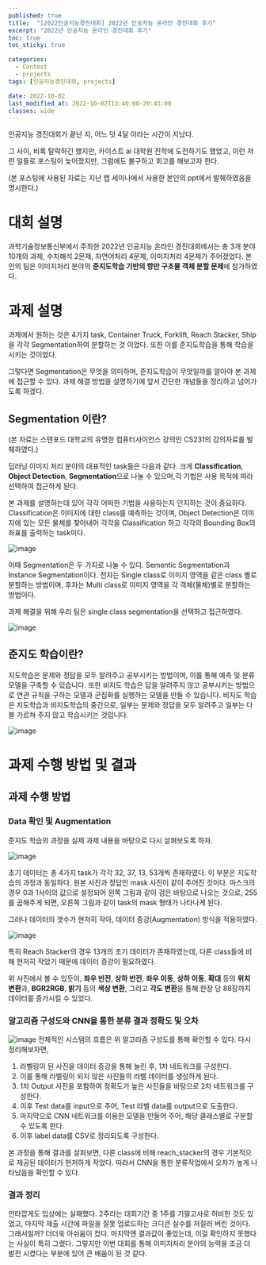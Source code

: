 ```yaml
---
published: true
title:  "[2022인공지능경진대회] 2022년 인공지능 온라인 경진대회 후기"
excerpt: "2022년 인공지능 온라인 경진대회 후기"
toc: true
toc_sticky: true

categories:
  - Contest
  - projects
tags: [인공지능경진대회, projects]

date: 2022-10-02
last_modified_at: 2022-10-02T13:40:00-20:45:00
classes: wide
---
```


 인공지능 경진대회가 끝난 지, 어느 덧 4달 이라는 시간이 지났다.

 그 사이, 비록 탈락하긴 했지만, 카이스트 ai 대학원 진학에 도전하기도 했었고, 이런 저런 일들로 포스팅이 늦어졌지만, 그럼에도 불구하고 회고를 해보고자 한다.

(본 포스팅에 사용된 자료는 지난 랩 세미나에서 사용한 본인의 ppt에서 발췌하였음을 명시한다.)

# 대회 설명

과학기술정보통신부에서 주최한 2022년 인공지능 온라인 경진대회에서는 총 3개 분야 10개의 과제, 수치해석 2문제, 자연어처리 4문제, 이미지처리 4문제가 주어졌었다.
본인의 팀은 이미지처리 분야의 **준지도학습 기반의 항만 구조물 객체 분할 문제**에 참가하였다.

# 과제 설명

과제에서 원하는 것은 4가지 task, Container Truck, Forklift, Reach Stacker, Ship 을 각각 Segmentation하여 분할하는 것 이었다.
또한 이를 준지도학습을 통해 학습을 시키는 것이었다.

그렇다면 Segmentation은 무엇을 의미하며, 준지도학습이 무엇일까를 알아야 본 과제에 접근할 수 있다.
과제 해결 방법을 설명하기에 앞서 간단한 개념들을 정리하고 넘어가도록 하겠다.

## Segmentation 이란?

(본 자료는 스탠포드 대학교의 유명한 컴퓨터사이언스 강의인 CS231의 강의자료를 발췌하였다.)

딥러닝 이미지 처리 분야의 대표적인 task들은 다음과 같다.
크게 **Classification**, **Object Detection**, **Segmentation**으로 나눌 수 있으며,각 기법은 사용 목적에 따라 선택하여 접근하게 된다.

본 과제를 설명하는데 있어 각각 어떠한 기법을 사용하는지 인지하는 것이 중요하다.
Classification은 이미지에 대한 class를 예측하는 것이며, Object Detection은 이미지에 있는 모든 물체를 찾아내어 각각을 Classification 하고 각각의 Bounding Box의 좌표를 출력하는 task이다.

![image](https://user-images.githubusercontent.com/84653623/184535307-4af26d2c-8715-423a-afcb-66e38c8c8ae0.png)

이때 Segmentation은 두 가지로 나눌 수 있다. Sementic Segmentation과 Instance Segmentation이다.
전자는 Single class로 이미지 영역을 같은 class 별로 분할하는 방법이며, 후자는 Multi class로 이미지 영역을 각 객체(물체)별로 분할하는 방법이다.

과제 해결을 위해 우리 팀은 single class segmentation을 선택하고 접근하였다.

![image](https://user-images.githubusercontent.com/84653623/184535476-c8813eea-d392-415e-80a3-79a30ff3f984.png)

## 준지도 학습이란?
지도학습은 문제와 정답을 모두 알려주고 공부시키는 방법이며, 이를 통해 예측 및 분류 모델을 구축할 수 있습니다. 또한 비지도 학습은 답을 알려주지 않고 공부시키는 방법으로 연관 규칙을 구하는 모델과 군집화를 실행하는 모델을 만들 수 있습니다.
비지도 학습은 지도학습과 비지도학습의 중간으로, 일부는 문제와 정답을 모두 알려주고 일부는 다블 가르쳐 주지 않고 학습시키는 것입니다.

![image](https://user-images.githubusercontent.com/84653623/184535518-7fc2e293-309b-407f-8919-989c84997205.png)

# 과제 수행 방법 및 결과
## 과제 수행 방법
### Data 확인 및 Augmentation 
준지도 학습의 과정을 실제 과제 내용을 바탕으로 다시 살펴보도록 하자.

![image](https://user-images.githubusercontent.com/84653623/184535645-962b29f0-68a7-4611-8f3f-f6d5c0d26273.png)

초기 데이터는 총 4가지 task가 각각 32, 37, 13, 53개씩 존재하였다. 이 부분은 지도학습의 과정과 동일하다. 원본 사진과 정답인 mask 사진이 같이 주어진 것이다. 
마스크의 경우 0과 1사이의 값으로 설정되어 왼쪽 그림과 같이 검은 바탕으로 나오는 것으로, 255를 곱해주게 되면, 오른쪽 그림과 같이 task의 mask 형태가 나타나게 된다. 

그러나 데이터의 갯수가 현저히 작아, 데이터 증강(Augmentation) 방식을 적용하였다.

![image](https://user-images.githubusercontent.com/84653623/184580323-573f7078-a6c8-45ba-8d05-b8431b1f6a23.png)

특히 Reach Stacker의 경우 13개의 초기 데이터가 존재하였는데, 다른 class들에 비해 현저히 작았기 때문에 데이터 증강이 필요하였다. 

위 사진에서 볼 수 있듯이, **좌우 반전**, **상하 반전**, **좌우 이동**, **상하 이동**, **확대** 등의 **위치 변환**과, **BGR2RGB**, **밝기** 등의 **색상 변환**, 그리고 **각도 변환**을 통해 한장 당 88장까지 데이터를 증가시킬 수 있었다.

### 알고리즘 구성도와 CNN을 통한 분류 결과 정확도 및 오차

![image](https://user-images.githubusercontent.com/84653623/184580759-0ac9c5ce-5e5f-40da-95ae-d8c175a2902f.png)
전체적인 시스템의 흐름은 위 알고리즘 구성도를 통해 확인할 수 있다. 다시 정리해보자면,
1. 라벨링이 된 사진을 데이터 증강을 통해 늘린 후, 1차 네트워크를 구성한다.
2. 이를 통해 라벨링이 되지 않은 사진들의 라벨 데이터를 생성하게 된다.
3. 1차 Output 사진을 포함하여 정확도가 높은 사진들을 바탕으로 2차 네트워크를 구성한다.
4. 이후 Test data를 input으로 주어, Test 라벨 data를 output으로 도출한다.
5. 마지막으로 CNN 네트워크를 이용한 모델을 만들어 주어, 해당 클래스별로 구분할 수 있도록 한다.
6. 이후 label data를 CSV로 정리되도록 구성한다.

본 과정을 통해 결과를 살펴보면, 다른 class에 비해 reach_stacker의 경우 기본적으로 제공된 데이터가 현저하게 작았다.
따라서 CNN을 통한 분류작업에서 오차가 높게 나타났음을 확인할 수 있다.

### 결과 정리
안타깝게도 입상에는 실패했다. 2주라는 대회기간 중 1주를 기말고사로 허비한 것도 있었고, 마지막 제출 시간에 파일을 잘못 업로드하는 크디큰 실수를 저질러 버린 것이다.
그래서일까? 더더욱 아쉬움이 컸다. 마지막엔 결과값이 좋았는데, 이걸 확인하지 못했다는 사실이 특히 그랬다.
그렇지만 이번 대회를 통해 이미지처리 분야의 능력을 조금 더 발전 시켰다는 부분에 있어 큰 배움이 된 것 같다.